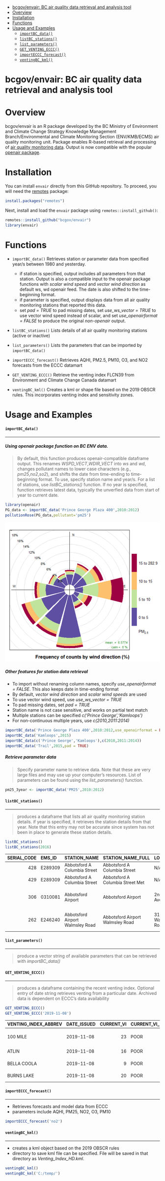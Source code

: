 
  - [bcgov/envair: BC air quality data retrieval and analysis
    tool](#bcgovenvair-bc-air-quality-data-retrieval-and-analysis-tool)
  - [Overview](#overview)
  - [Installation](#installation)
  - [Functions](#functions)
  - [Usage and Examples](#usage-and-examples)
      - [`importBC_data()`](#importbc_data)
      - [`listBC_stations()`](#listbc_stations)
      - [`list_parameters()`](#list_parameters)
      - [`GET_VENTING_ECCC()`](#get_venting_eccc)
      - [`importECCC_forecast()`](#importeccc_forecast)
      - [`ventingBC_kml()`](#ventingbc_kml)

<!-- Edit the README.Rmd only!!! The README.md is generated automatically from README.Rmd. -->

# bcgov/envair: BC air quality data retrieval and analysis tool

# Overview

bcgov/envair is an R package developed by the BC Ministry of Environment
and Climate Change Strategy Knowledge Management Branch/Environmental
and Climate Monitoring Section (ENV/KMB/ECMS) air quality monitoring
unit. Package enables R-based retrieval and processing of [air quality
monitoring data](https://envistaweb.env.gov.bc.ca/). Output is now
compatible with the popular [openair
package](https://cran.r-project.org/web/packages/openair/openair.pdf).

# Installation

You can install `envair` directly from this GitHub repository. To
proceed, you will need the
[remotes](https://cran.r-project.org/package=remotes) package:

``` r
install.packages("remotes")
```

Next, install and load the `envair` package using
`remotes::install_github()`:

``` r
remotes::install_github("bcgov/envair")
library(envair)
```

# Functions

  - `importBC_data()` Retrieves station or parameter data from specified
    year/s between 1980 and yesterday.
    
      - if station is specified, output includes all parameters from
        that station. Output is also a compatible input to the openair
        package functions with *scalar wind speed* and *vector wind
        direction* as default ws, wd openair feed. The date is also
        shifted to the time-beginning format.
      - if parameter is specified, output displays data from all air
        quality monitoring stations that reported this data.
      - set *pad = TRUE* to pad missing dates, set *use\_ws\_vector =
        TRUE* to use vector wind speed instead of scalar, and set
        *use\_openairformat = FALSE* to produce the original
        *non-openair* output.

  - `listBC_stations()` Lists details of all air quality monitoring
    stations (active or inactive)

  - `list_parameters()` Lists the parameters that can be imported by
    `importBC_data()`

  - `importECCC_forecast()` Retrieves AQHI, PM2.5, PM10, O3, and NO2
    forecasts from the ECCC datamart

  - `GET_VENTING_ECCC()` Retrieve the venting index FLCN39 from
    Environment and Climate Change Canada datamart

  - `ventingBC_kml()` Creates a kml or shape file based on the 2019
    OBSCR rules. This incorporates venting index and sensitivity zones.

# Usage and Examples

#### `importBC_data()`

-----

##### Using *openair* package function on BC ENV data.

> By default, this function produces openair-compatible dataframe
> output. This renames *WSPD\_VECT*,*WDIR\_VECT* into *ws* and *wd*,
> changes pollutant names to lower case characters (e.g.,
> *pm25*,*no2*,*so2*), and shifts the date from time-ending to
> time-beginning format. To use, specify station name and year/s. For a
> list of stations, use *listBC\_stations()* function. If no year is
> specified, function retrieves latest data, typically the unverfied
> data from start of year to current date.

``` r
library(openair)
PG_data <- importBC_data('Prince George Plaza 400',2010:2012)
pollutionRose(PG_data,pollutant='pm25')
```

![](importBC_data.png)<!-- -->

##### Other features for station data retrieval

  - To import without renaming column names, specify *use\_openairformat
    = FALSE*. This also keeps date in time-ending format
  - By default, *vector wind direction* and *scalar wind speeds* are
    used
  - To use vector wind speed, use *use\_ws\_vector = TRUE*
  - To pad missing dates, set *pad = TRUE*
  - Station name is not case sensitive, and works on partial text match
  - Multiple stations can be specified *c(‘Prince George’,‘Kamloops’)*
  - For non-continuous multiple years, use *c(2010,2011:2014)*

<!-- end list -->

``` r
importBC_data('Prince George Plaza 400',2010:2012,use_openairformat = FALSE)
importBC_data('Kamloops',2015)
importBC_data(c('Prince George','Kamloops'),c(2010,2011:2014))
importBC_data('Trail',2015,pad = TRUE)              
```

##### Retrieve parameter data

> Specify parameter name to retrieve data. Note that these are very
> large files and may use up your computer’s resources. List of
> parameters can be found using the *list\_parameters()* function.

``` r
pm25_3year <- importBC_data('PM25',2010:2012)
```

#### `listBC_stations()`

-----

> produces a dataframe that lists all air quality monitoring station
> details. if year is specified, it retrieves the station details from
> that year. Note that this entry may not be accurate since system has
> not been in place to generate these station details.

``` r
listBC_stations()
listBC_stations(2016)
```

| SERIAL\_CODE | EMS\_ID | STATION\_NAME                    | STATION\_NAME\_FULL              | LOCATION            | CITY       | CATEGORY                        | STATION\_ENVIRONMENT | STATION\_OWNER | DATE\_ESTABLISHED    | NOTES                       | LATITUDE | LONGITUDE  | HEIGHT.m. | STATUS   | CGNDB |
| -----------: | :------ | :------------------------------- | :------------------------------- | :------------------ | :--------- | :------------------------------ | :------------------- | :------------- | :------------------- | :-------------------------- | :------- | :--------- | --------: | :------- | :---- |
|          428 | E289309 | Abbotsford A Columbia Street     | Abbotsford A Columbia Street     | N/A                 | Abbotsford | METRO VANCOUVER                 | N/A                  | MVRD           | 7/25/2012            | GVRD T045                   | 49.0215  | \-122.3266 |        65 | ACTIVE   | N/A   |
|          429 | E289309 | Abbotsford A Columbia Street     | Abbotsford A Columbia Street Met | N/A                 | Abbotsford | METRO VANCOUVER                 | N/A                  | MVRD           | 7/25/2012 6:28:41 AM | GVRD T045                   | 49.0215  | \-122.3266 |        65 | ACTIVE   | N/A   |
|          306 | 0310081 | Abbotsford Airport               | Abbotsford Airport               | 2nd Avenue          | Abbotsford | NON OPERATIONAL                 | Commercial           | MVRD           | 1/7/1978             | GVRD T011;Closed 1994-04-28 | 49.0306  | \-122.3761 |        40 | INACTIVE | N/A   |
|          262 | E246240 | Abbotsford Airport Walmsley Road | Abbotsford Airport Walmsley Road | 31790 Walmsley Road | Aldergrove | METRO VANCOUVER NON OPERATIONAL | Commercial           | MVRD           | 5/1/2001             | GVRD T034                   | 49.0235  | \-122.3430 |        65 | INACTIVE | N/A   |

#### `list_parameters()`

-----

> produce a vector string of available parameters that can be retrieved
> with *importBC\_data()*

#### `GET_VENTING_ECCC()`

-----

> produces a dataframe containing the recent venting index. Optional
> entry of date string retrieves venting from a particular date.
> Archived data is dependent on ECCC’s data availability

``` r
GET_VENTING_ECCC()
GET_VENTING_ECCC('2019-11-08')
```

| VENTING\_INDEX\_ABBREV | DATE\_ISSUED | CURRENT\_VI | CURRENT\_VI\_DESC | CURRENT\_WSPD | CURRENT\_MIX\_HEIGHT | TODAY\_VI | TODAY\_VI\_DESC | TODAY\_WSPD | TODAY\_MIX\_HEIGHT | TOMORROW\_VI | TOMORROW\_VI\_DESC | TOMORROW\_WSPD | TOMORROW\_MIX\_HEIGHT | NAME           | REGION           |      LAT |       LONG |
| :--------------------- | :----------- | ----------: | :---------------- | ------------: | -------------------: | --------: | :-------------- | ----------: | -----------------: | -----------: | :----------------- | -------------: | --------------------: | :------------- | :--------------- | -------: | ---------: |
| 100 MILE               | 2019-11-08   |          23 | POOR              |            20 |                 1072 |        21 | POOR            |          23 |               1040 |           23 | POOR               |             11 |                  1183 | 100 Mile House | CENTRAL INTERIOR | 51.63915 | \-121.2945 |
| ATLIN                  | 2019-11-08   |          16 | POOR              |             3 |                 1169 |        36 | FAIR            |          23 |                966 |           34 | FAIR               |             16 |                  1050 | Atlin          | NORTHERN BC      | 59.57000 | \-133.7000 |
| BELLA COOLA            | 2019-11-08   |           9 | POOR              |             5 |                   55 |        16 | POOR            |          14 |                134 |           22 | POOR               |              8 |                   345 | Bella Coola    | COAST            | 52.38000 | \-126.7500 |
| BURNS LAKE             | 2019-11-08   |          20 | POOR              |            17 |                  833 |        26 | POOR            |          16 |                915 |           19 | POOR               |             19 |                   815 | Burns Lake     | CENTRAL INTERIOR | 54.23142 | \-125.7597 |

#### `importECCC_forecast()`

-----

  - Retrieves forecasts and model data from ECCC
  - parameters include AQHI, PM25, NO2, O3, PM10

<!-- end list -->

``` r
importECCC_forecast('no2')
```

#### `ventingBC_kml()`

-----

  - creates a kml object based on the 2019 OBSCR rules
  - directory to save kml file can be specified. File will be saved in
    that directory as *Venting\_Index\_HD.kml*.

<!-- end list -->

``` r
ventingBC_kml()
ventingBC_kml('C:/temp/')
```
